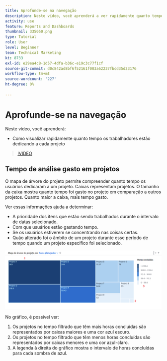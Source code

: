 ```yaml
---
title: Aprofunde-se na navegação
description: Neste vídeo, você aprenderá a ver rapidamente quanto tempo os trabalhadores estão dedicando a cada projeto no [!DNL  Workfront].
activity: use
feature: Reports and Dashboards
thumbnail: 335050.png
type: Tutorial
role: User
level: Beginner
team: Technical Marketing
kt: 8733
exl-id: e29ea4c8-1d57-4dfa-b36c-e19c3c77f1cf
source-git-commit: d0c842ad8bf6f52161f003a62237fbcd35d23176
workflow-type: tm+mt
source-wordcount: '227'
ht-degree: 0%

---
```


# Aprofunde-se na navegação

Neste vídeo, você aprenderá:

* Como visualizar rapidamente quanto tempo os trabalhadores estão dedicando a cada projeto

>[!VIDEO](https://video.tv.adobe.com/v/335050/?quality=12)

## Tempo de análise gasto em projetos

O mapa de árvore do projeto permite compreender quanto tempo os usuários dedicaram a um projeto. Caixas representam projetos. O tamanho da caixa mostra quanto tempo foi gasto no projeto em comparação a outros projetos. Quanto maior a caixa, mais tempo gasto.

Ver essas informações ajuda a determinar:

* A prioridade dos itens que estão sendo trabalhados durante o intervalo de datas selecionado.
* Com que usuários estão gastando tempo.
* Se os usuários estiverem se concentrando nas coisas certas.
* Quão alterado foi o âmbito de um projeto durante esse período de tempo quando um projeto específico foi selecionado.

![Uma imagem que mostra um mapa de árvore do projeto com números nas áreas descritas nas marcações abaixo](assets/section-2-7.png)

No gráfico, é possível ver:

1. Os projetos no tempo filtrado que têm mais horas concluídas são representados por caixas maiores e uma cor azul escuro.
1. Os projetos no tempo filtrado que têm menos horas concluídas são representados por caixas menores e uma cor azul-claro.
1. A legenda à direita do gráfico mostra o intervalo de horas concluídas para cada sombra de azul.
